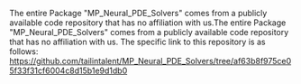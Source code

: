 The entire Package "MP_Neural_PDE_Solvers" comes from a publicly available code repository that has no affiliation with us.The entire Package "MP_Neural_PDE_Solvers" comes from a publicly available code repository that has no affiliation with us. The specific link to this repository is as follows: https://github.com/tailintalent/MP_Neural_PDE_Solvers/tree/af63b8f975ce05f33f31cf6004c8d15b1e9d1db0
